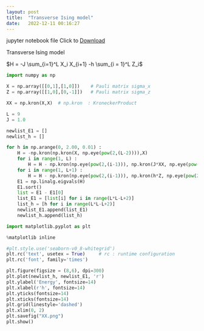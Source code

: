 ```yaml
---
layout: post
title:  "Transverse Ising model"
date:   2022-12-11 00:16:27
---
```




jupyter notebook file Click to [Download](/memos/XX_gap.ipynb)




Transverse Ising model

$H = -J \sum_{i=1}^L X_i X_{i+1} -h \sum_{i = 1}^L Z_i$


```python
import numpy as np

X = np.array([[0,1],[1,0]])    # Pauli matrix sigma_x
Z = np.array([[1,0],[0,-1]])   # Pauli matrix sigma_z

XX = np.kron(X,X)  # np.kron  : KroneckerProduct

L = 9
J = 1.0

newlist_E1 = []
newlist_h = []

for h in np.arange(0, 2.00, 0.01) :
    H = -np.kron(np.kron(X, np.eye(pow(2,(L-2)))),X)
    for i in range(1, L) :
        H = H - np.kron(np.eye(pow(2,(i-1))), np.kron(J*XX, np.eye(pow(2,(L-1-i)))))
    for i in range(1, L+1) :
        H = H - np.kron(np.eye(pow(2,(i-1))), np.kron(h*Z, np.eye(pow(2,(L-i)))))
    E1 = np.linalg.eigvals(H)
    E1.sort()
    list = E1 - E1[0]
    list_E1 = [list[i] for i in range(L*L-L+2)]
    list_h = [h for i in range(L*L-L+2)]
    newlist_E1.append(list_E1) 
    newlist_h.append(list_h)

```


```python
import matplotlib.pyplot as plt

%matplotlib inline

#plt.style.use('seaborn-v0_8-whitegrid')
plt.rc('text', usetex = True)     # rc : runtime configuration
plt.rc('font', family='times')

plt.figure(figsize = (8,6), dpi=300)
plt.plot(newlist_h, newlist_E1, 'r')
plt.ylabel('Energy', fontsize=14)
plt.xlabel(r'h', fontsize=14)
plt.yticks(fontsize=14)
plt.xticks(fontsize=14)
plt.grid(linestyle='dashed')
plt.xlim(0, 2)
plt.savefig("XX.png")
plt.show()

```


    
<img scr="https://jinhong-park.github.io/memos/XX.png" width=500>
    



```python

```
